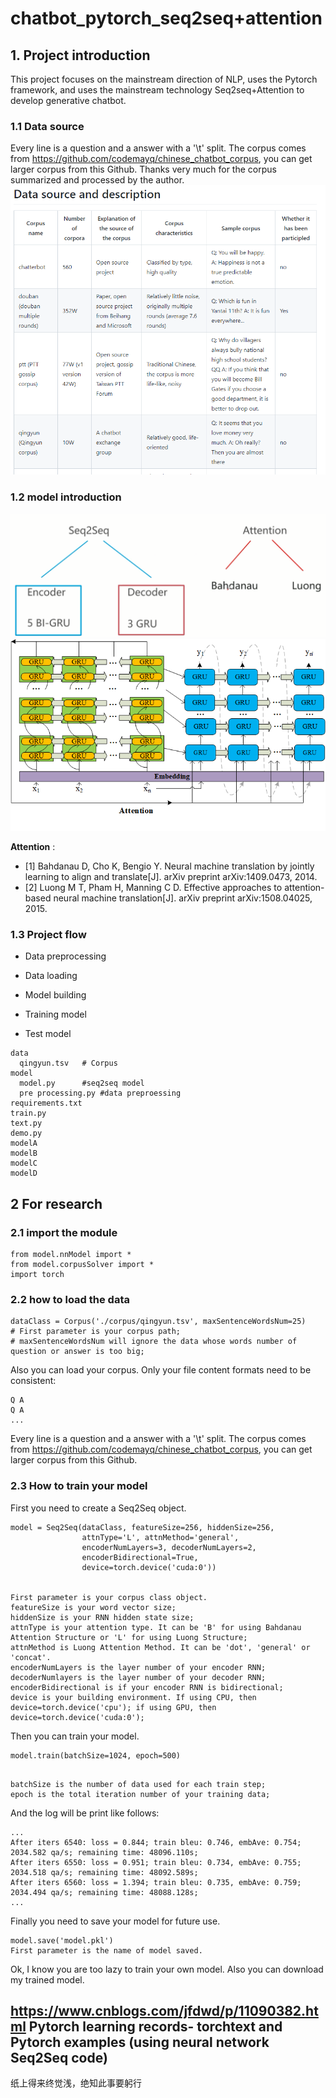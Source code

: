 # chatbot_pytorch_seq2seq+attention

## 1. Project introduction

This project focuses on the mainstream direction of NLP, uses the Pytorch framework, and uses the mainstream technology Seq2seq+Attention to develop generative chatbot.

### 1.1 Data source
Every line is a question and a answer with a '\t' split.
The corpus comes from https://github.com/codemayq/chinese_chatbot_corpus, you can get larger corpus from this Github.
Thanks very much for the corpus summarized and processed by the author.
![image](https://github.com/chengkangck/chatbot_pytorch/blob/main/images/data%20source%20example.PNG)

### 1.2 model introduction
![image](https://github.com/chengkangck/chatbot_pytorch/blob/main/images/model1.PNG)
![image](https://github.com/chengkangck/chatbot_pytorch/blob/main/images/seq2seq.png)

**Attention** :

- [1] Bahdanau D, Cho K, Bengio Y. Neural machine translation by jointly learning to align and translate[J]. arXiv preprint arXiv:1409.0473, 2014.
- [2] Luong M T, Pham H, Manning C D. Effective approaches to attention-based neural machine translation[J]. arXiv preprint arXiv:1508.04025, 2015.

### 1.3 Project flow

- Data preprocessing

- Data loading

- Model building

- Training model

- Test model

```
data
  qingyun.tsv   # Corpus
model
  model.py      #seq2seq model
  pre processing.py #data preproessing
requirements.txt
train.py
text.py
demo.py
modelA
modelB
modelC
modelD
```

## 2 For research

### 2.1 import the module
```
from model.nnModel import *
from model.corpusSolver import *
import torch
```
### 2.2 how to load the data
```
dataClass = Corpus('./corpus/qingyun.tsv', maxSentenceWordsNum=25)
# First parameter is your corpus path;
# maxSentenceWordsNum will ignore the data whose words number of question or answer is too big;
```
Also you can load your corpus. Only your file content formats need to be consistent:
```
Q A
Q A
...
```
Every line is a question and a answer with a '\t' split.
The corpus comes from https://github.com/codemayq/chinese_chatbot_corpus, you can get larger corpus from this Github.

### 2.3 How to train your model
First you need to create a Seq2Seq object.

```
model = Seq2Seq(dataClass, featureSize=256, hiddenSize=256, 
                attnType='L', attnMethod='general', 
                encoderNumLayers=3, decoderNumLayers=2, 
                encoderBidirectional=True, 
                device=torch.device('cuda:0'))


First parameter is your corpus class object.
featureSize is your word vector size;
hiddenSize is your RNN hidden state size;
attnType is your attention type. It can be 'B' for using Bahdanau Attention Structure or 'L' for using Luong Structure;
attnMethod is Luong Attention Method. It can be 'dot', 'general' or 'concat'.
encoderNumLayers is the layer number of your encoder RNN;
decoderNumlayers is the layer number of your decoder RNN;
encoderBidirectional is if your encoder RNN is bidirectional;
device is your building environment. If using CPU, then device=torch.device('cpu'); if using GPU, then device=torch.device('cuda:0');
```
Then you can train your model.

```
model.train(batchSize=1024, epoch=500)

```
```

batchSize is the number of data used for each train step;
epoch is the total iteration number of your training data;

```
And the log will be print like follows:

```
...
After iters 6540: loss = 0.844; train bleu: 0.746, embAve: 0.754; 2034.582 qa/s; remaining time: 48096.110s;
After iters 6550: loss = 0.951; train bleu: 0.734, embAve: 0.755; 2034.518 qa/s; remaining time: 48092.589s;
After iters 6560: loss = 1.394; train bleu: 0.735, embAve: 0.759; 2034.494 qa/s; remaining time: 48088.128s;
...
```
Finally you need to save your model for future use.
```
model.save('model.pkl')
First parameter is the name of model saved.

```
Ok, I know you are too lazy to train your own model. Also you can download my trained model.

## https://www.cnblogs.com/jfdwd/p/11090382.html  Pytorch learning records- torchtext and Pytorch examples (using neural network Seq2Seq code)

纸上得来终觉浅，绝知此事要躬行
